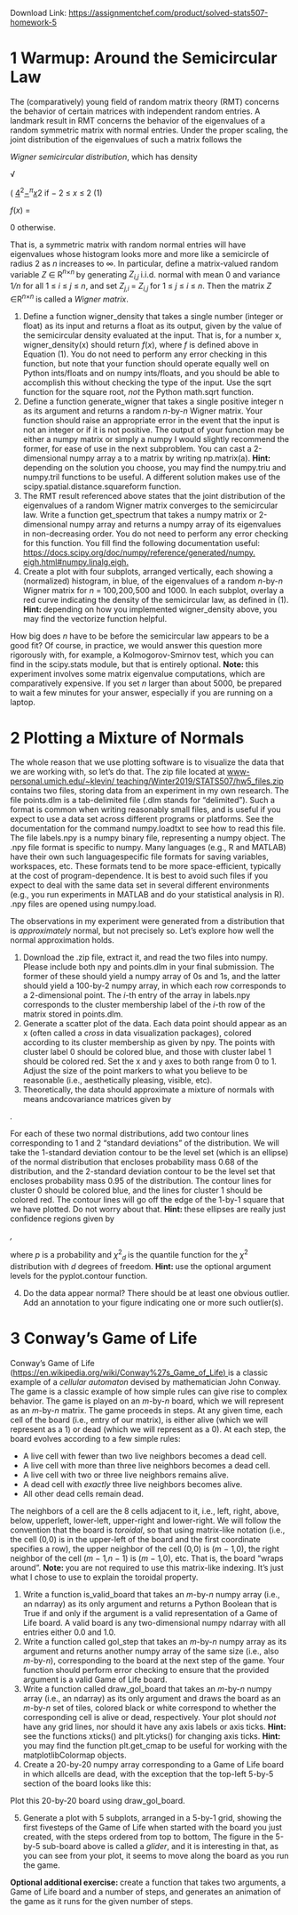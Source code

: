 Download Link: https://assignmentchef.com/product/solved-stats507-homework-5
<br>
<h1>1         Warmup: Around the Semicircular Law</h1>

The (comparatively) young field of random matrix theory (RMT) concerns the behavior of certain matrices with independent random entries. A landmark result in RMT concerns the behavior of the eigenvalues of a random symmetric matrix with normal entries. Under the proper scaling, the joint distribution of the eigenvalues of such a matrix follows the

<em>Wigner semicircular distribution</em>, which has density

√

( <u>4</u><sup>2</sup><u>−</u><em><sup>π</sup></em><em><u>x</u></em>2                      if − 2 ≤ <em>x </em>≤ 2                                        (1)

<em>f</em>(<em>x</em>) =

0               otherwise.

That is, a symmetric matrix with random normal entries will have eigenvalues whose histogram looks more and more like a semicircle of radius 2 as <em>n </em>increases to ∞. In particular, define a matrix-valued random variable <em>Z </em>∈ R<em><sup>n</sup></em><sup>×<em>n </em></sup>by generating <em>Z<sub>i,j </sub></em>i.i.d. normal with mean 0 and variance 1<em>/n </em>for all 1 ≤ <em>i </em>≤ <em>j </em>≤ <em>n</em>, and set <em>Z<sub>j,i </sub></em>= <em>Z<sub>i,j </sub></em>for 1 ≤ <em>j </em>≤ <em>i </em>≤ <em>n</em>. Then the matrix <em>Z </em>∈R<em><sup>n</sup></em><sup>×<em>n </em></sup>is called a <em>Wigner matrix</em>.

<ol>

 <li>Define a function wigner_density that takes a single number (integer or float) as its input and returns a float as its output, given by the value of the semicircular density evaluated at the input. That is, for a number x, wigner_density(x) should return <em>f</em>(<em>x</em>), where <em>f </em>is defined above in Equation (1). You do not need to perform any error checking in this function, but note that your function should operate equally well on Python ints/floats and on numpy ints/floats, and you should be able to accomplish this without checking the type of the input. Use the sqrt function for the square root, <em>not </em>the Python math.sqrt function.</li>

 <li>Define a function generate_wigner that takes a single positive integer n as its argument and returns a random <em>n</em>-by-<em>n </em>Wigner matrix. Your function should raise an appropriate error in the event that the input is not an integer or if it is not positive. The output of your function may be either a numpy matrix or simply a numpy I would slightly recommend the former, for ease of use in the next subproblem. You can cast a 2-dimensional numpy array a to a matrix by writing np.matrix(a). <strong>Hint: </strong>depending on the solution you choose, you may find the numpy.triu and numpy.tril functions to be useful. A different solution makes use of the scipy.spatial.distance.squareform function.</li>

 <li>The RMT result referenced above states that the joint distribution of the eigenvalues of a random Wigner matrix converges to the semicircular law. Write a function get_spectrum that takes a numpy matrix or 2-dimensional numpy array and returns a numpy array of its eigenvalues in non-decreasing order. You do not need to perform any error checking for this function. You fill find the following documentation useful: <a href="https://docs.scipy.org/doc/numpy/reference/generated/numpy.linalg.eigh.html#numpy.linalg.eigh">https://docs.scipy.org/doc/numpy/reference/generated/numpy. </a><a href="https://docs.scipy.org/doc/numpy/reference/generated/numpy.linalg.eigh.html#numpy.linalg.eigh">eigh.html#numpy.linalg.eigh</a><a href="https://docs.scipy.org/doc/numpy/reference/generated/numpy.linalg.eigh.html#numpy.linalg.eigh">.</a></li>

 <li>Create a plot with four subplots, arranged vertically, each showing a (normalized) histogram, in blue, of the eigenvalues of a random <em>n</em>-by-<em>n </em>Wigner matrix for <em>n </em>= 100<em>,</em>200<em>,</em>500 and 1000. In each subplot, overlay a red curve indicating the density of the semicircular law, as defined in (1). <strong>Hint: </strong>depending on how you implemented wigner_density above, you may find the vectorize function helpful.</li>

</ol>

How big does <em>n </em>have to be before the semicircular law appears to be a good fit? Of course, in practice, we would answer this question more rigorously with, for example, a Kolmogorov-Smirnov test, which you can find in the scipy.stats module, but that is entirely optional. <strong>Note: </strong>this experiment involves some matrix eigenvalue computations, which are comparatively expensive. If you set <em>n </em>larger than about 5000, be prepared to wait a few minutes for your answer, especially if you are running on a laptop.

<h1>2         Plotting a Mixture of Normals</h1>

The whole reason that we use plotting software is to visualize the data that we are working with, so let’s do that. The zip file located at <a href="http://www-personal.umich.edu/~klevin/teaching/Winter2019/STATS507/hw5_files.zip">www-personal.umich.edu/</a><a href="http://www-personal.umich.edu/~klevin/teaching/Winter2019/STATS507/hw5_files.zip">~</a><a href="http://www-personal.umich.edu/~klevin/teaching/Winter2019/STATS507/hw5_files.zip">klevin/ </a><a href="http://www-personal.umich.edu/~klevin/teaching/Winter2019/STATS507/hw5_files.zip">teaching/Winter2019/STATS507/hw5_files.zip</a> contains two files, storing data from an experiment in my own research. The file points.dlm is a tab-delimited file (.dlm stands for “delimited”). Such a format is common when writing reasonably small files, and is useful if you expect to use a data set across different programs or platforms. See the documentation for the command numpy.loadtxt to see how to read this file. The file labels.npy is a numpy binary file, representing a numpy object. The .npy file format is specific to numpy. Many languages (e.g., R and MATLAB) have their own such languagespecific file formats for saving variables, workspaces, etc. These formats tend to be more space-efficient, typically at the cost of program-dependence. It is best to avoid such files if you expect to deal with the same data set in several different environments (e.g., you run experiments in MATLAB and do your statistical analysis in R). .npy files are opened using numpy.load.

The observations in my experiment were generated from a distribution that is <em>approximately </em>normal, but not precisely so. Let’s explore how well the normal approximation holds.

<ol>

 <li>Download the .zip file, extract it, and read the two files into numpy. Please include both npy and points.dlm in your final submission. The former of these should yield a numpy array of 0s and 1s, and the latter should yield a 100-by-2 numpy array, in which each row corresponds to a 2-dimensional point. The <em>i</em>-th entry of the array in labels.npy corresponds to the cluster membership label of the <em>i</em>-th row of the matrix stored in points.dlm.</li>

 <li>Generate a scatter plot of the data. Each data point should appear as an x (often called a <em>cross </em>in data visualization packages), colored according to its cluster membership as given by npy. The points with cluster label 0 should be colored blue, and those with cluster label 1 should be colored red. Set the x and y axes to both range from 0 to 1. Adjust the size of the point markers to what you believe to be reasonable (i.e., aesthetically pleasing, visible, etc).</li>

 <li>Theoretically, the data should approximate a mixture of normals with means andcovariance matrices given by</li>

</ol>

<em>.</em>

For each of these two normal distributions, add two contour lines corresponding to 1 and 2 “standard deviations” of the distribution. We will take the 1-standard deviation contour to be the level set (which is an ellipse) of the normal distribution that encloses probability mass 0.68 of the distribution, and the 2-standard deviation contour to be the level set that encloses probability mass 0.95 of the distribution. The contour lines for cluster 0 should be colored blue, and the lines for cluster 1 should be colored red. The contour lines will go off the edge of the 1-by-1 square that we have plotted. Do not worry about that. <strong>Hint: </strong>these ellipses are really just confidence regions given by

<em>,</em>

where <em>p </em>is a probability and <em>χ</em><sup>2</sup><em><sub>d </sub></em>is the quantile function for the <em>χ</em><sup>2 </sup>distribution with <em>d </em>degrees of freedom. <strong>Hint: </strong>use the optional argument levels for the pyplot.contour function.

<ol start="4">

 <li>Do the data appear normal? There should be at least one obvious outlier. Add an annotation to your figure indicating one or more such outlier(s).</li>

</ol>

<h1>3         Conway’s Game of Life</h1>

Conway’s Game of Life (<a href="https://en.wikipedia.org/wiki/Conway%27s_Game_of_Life">https://en.wikipedia.org/wiki/Conway%27s_Game_of_Life</a><a href="https://en.wikipedia.org/wiki/Conway%27s_Game_of_Life">) </a>is a classic example of a <em>cellular automaton </em>devised by mathematician John Conway. The game is a classic example of how simple rules can give rise to complex behavior. The game is played on an <em>m</em>-by-<em>n </em>board, which we will represent as an <em>m</em>-by-<em>n </em>matrix. The game proceeds in steps. At any given time, each cell of the board (i.e., entry of our matrix), is either alive (which we will represent as a 1) or dead (which we will represent as a 0). At each step, the board evolves according to a few simple rules:

<ul>

 <li>A live cell with fewer than two live neighbors becomes a dead cell.</li>

 <li>A live cell with more than three live neighbors becomes a dead cell.</li>

 <li>A live cell with two or three live neighbors remains alive.</li>

 <li>A dead cell with <em>exactly </em>three live neighbors becomes alive.</li>

 <li>All other dead cells remain dead.</li>

</ul>

The neighbors of a cell are the 8 cells adjacent to it, i.e., left, right, above, below, upperleft, lower-left, upper-right and lower-right. We will follow the convention that the board is <em>toroidal</em>, so that using matrix-like notation (i.e., the cell (0<em>,</em>0) is in the upper-left of the board and the first coordinate specifies a row), the upper neighbor of the cell (0<em>,</em>0) is (<em>m </em>− 1<em>,</em>0), the right neighbor of the cell (<em>m </em>− 1<em>,n </em>− 1) is (<em>m </em>− 1<em>,</em>0), etc. That is, the board “wraps around”. <strong>Note: </strong>you are not required to use this matrix-like indexing. It’s just what I chose to use to explain the toroidal property.

<ol>

 <li>Write a function is_valid_board that takes an <em>m</em>-by-<em>n </em>numpy array (i.e., an ndarray) as its only argument and returns a Python Boolean that is True if and only if the argument is a valid representation of a Game of Life board. A valid board is any two-dimensional numpy ndarray with all entries either 0.0 and 1.0.</li>

 <li>Write a function called gol_step that takes an <em>m</em>-by-<em>n </em>numpy array as its argument and returns another numpy array of the same size (i.e., also <em>m</em>-by-<em>n</em>), corresponding to the board at the next step of the game. Your function should perform error checking to ensure that the provided argument is a valid Game of Life board.</li>

 <li>Write a function called draw_gol_board that takes an <em>m</em>-by-<em>n </em>numpy array (i.e., an ndarray) as its only argument and draws the board as an <em>m</em>-by-<em>n </em>set of tiles, colored black or white correspond to whether the corresponding cell is alive or dead, respectively. Your plot should <em>not </em>have any grid lines, nor should it have any axis labels or axis ticks. <strong>Hint: </strong>see the functions xticks() and plt.yticks() for changing axis ticks. <strong>Hint: </strong>you may find the function plt.get_cmap to be useful for working with the matplotlibColormap objects.</li>

 <li>Create a 20-by-20 numpy array corresponding to a Game of Life board in which allcells are dead, with the exception that the top-left 5-by-5 section of the board looks like this:</li>

</ol>

Plot this 20-by-20 board using draw_gol_board.

<ol start="5">

 <li>Generate a plot with 5 subplots, arranged in a 5-by-1 grid, showing the first fivesteps of the Game of Life when started with the board you just created, with the steps ordered from top to bottom, The figure in the 5-by-5 sub-board above is called a <em>glider</em>, and it is interesting in that, as you can see from your plot, it seems to move along the board as you run the game.</li>

</ol>

<strong>Optional additional exercise: </strong>create a function that takes two arguments, a Game of Life board and a number of steps, and generates an animation of the game as it runs for the given number of steps.